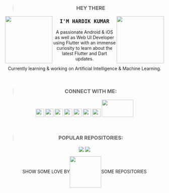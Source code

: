 ><h3 align='center'>HEY THERE</h3>

<img align='left' src="https://s8.gifyu.com/images/01872232cb15b1b5c3.gif" height=150 width=150>
<img align='right' src="https://s8.gifyu.com/images/0200f274dde41a3fd2.gif" height=150 width=150>
<h3 align='center'><samp><strong>I'M HARDIK KUMAR</strong></samp></h3> 

<p align='center'>
A passionate Android & iOS as well as Web UI Developer using Flutter with an immense curiosity to learn about the latest Flutter and Dart updates.
<p align='center'>
Currently learning & working on Artificial Intelligence & Machine Learning.
</p>
<br>

><h3 align='center'>CONNECT WITH ME:</h3>
<p align='center'>
<a href="https://www.linkedin.com/in/Hardikkr"><img src="https://www.flaticon.com/svg/static/icons/svg/733/733617.svg" height=26 width=26></a>
<a href="https://twitter.com/tweet_Hardikkr"><img src="https://www.flaticon.com/svg/static/icons/svg/733/733635.svg" height=26 width=26></a>
<a href="https://github.com/Hardikkr"><img src="https://www.flaticon.com/svg/static/icons/svg/724/724933.svg" height=26 width=26></a>
<a href="https://www.instagram.com/kr_hardik"><img src="https://www.flaticon.com/svg/static/icons/svg/733/733614.svg" height=26 width=26></a>
<a href="https://t.me/Hardikkr"><img src="https://www.flaticon.com/svg/static/icons/svg/1933/1933005.svg" height=26 width=26></a>
<a href="https://stackoverflow.com/users/13050987/hardik-kumar"><img src="https://www.flaticon.com/svg/static/icons/svg/2111/2111690.svg" height=26 width=26></a>
<a href="https://play.google.com/store/apps/details?id=com.kumarhardik.obliqueapp"><img src="https://www.flaticon.com/svg/static/icons/svg/2111/2111473.svg" height=26 width=26></a>
<img src="https://s8.gifyu.com/images/055bf03606ceb15f1b.gif" height=55 width=100>
</p>
<br>

><h3 align='center'>POPULAR REPOSITORIES:</h3>
<p align='center'>
<a href="https://github.com/Nishant2907/Godseye"><img align="center" src="https://github-readme-stats.vercel.app/api/pin/?username=Nishant2907&repo=Godseye&cache_seconds=86400&theme=graywhite"></a>
<a href="https://github.com/Hardikkr/Twitter_Clone"><img align="center" src="https://github-readme-stats.vercel.app/api/pin/?username=Hardikkr&repo=Twitter_CLone&cache_seconds=86400&theme=graywhite"></a>
</p>

<p align='center'>
SHOW SOME LOVE BY<img align="center" src="https://s8.gifyu.com/images/04a47af22e7660232e.gif" height=100 width=100>SOME REPOSITORIES
</p>
